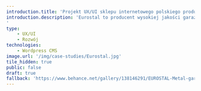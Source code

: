 ```yaml
---
introduction.title: 'Projekt UX/UI sklepu internetowego polskiego producenta garaży blaszanych'
introduction.description: 'Eurostal to producent wysokiej jakości garaży blaszanych. Naszym zadaniem było zaprojektowanie intuicyjnego interfejsu nowego sklepu wraz z rozszerzonym konfiguratorem produktu.
'
type:
    - UX/UI
    - Rozwój
technologies:
    - Wordpress CMS
image.url: '/img/case-studies/Eurostal.jpg'
tile_hidden: true
public: false
draft: true
fallback: 'https://www.behance.net/gallery/138146291/EUROSTAL-Metal-garage-e-commerce'
---
```

